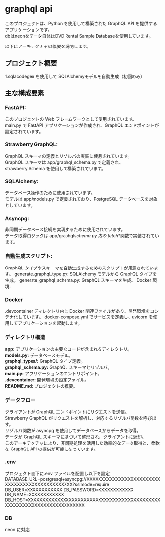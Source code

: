 # graphql api

このプロジェクトは、Python を使用して構築された GraphQL API を提供するアプリケーションです。   
dbはneonをデータ自体はDVD Rental Sample Databaseを使用しています。

以下にアーキテクチャの概要を説明します。

## プロジェクト概要

1.sqlacodegen を使用して SQLAlchemyモデルを自動生成（初回のみ）

## 主な構成要素

### FastAPI:

このプロジェクトの Web フレームワークとして使用されています。  
main.py で FastAPI アプリケーションが作成され、GraphQL エンドポイントが設定されています。

### Strawberry GraphQL:

GraphQL スキーマの定義とリゾルバの実装に使用されています。  
GraphQL スキーマは app/graphql_schema.py で定義され、strawberry.Schema を使用して構築されています。

### SQLAlchemy:

データベース操作のために使用されています。  
モデルは app/models.py で定義されており、PostgreSQL データベースを対象としています。

### Asyncpg:

非同期データベース接続を実現するために使用されています。  
データ取得ロジックは app/graphql*schema.py 内の fetch*\*関数で実装されています。

### 自動生成スクリプト:

GraphQL タイプやスキーマを自動生成するためのスクリプトが用意されています。
generate_graphql_type.py: SQLAlchemy モデルから GraphQL タイプを生成。
generate_graphql_schema.py: GraphQL スキーマを生成。
Docker 環境:

### Docker

.devcontainer ディレクトリ内に Docker 関連ファイルがあり、開発環境をコンテナ化しています。
docker-compose.yml でサービスを定義し、uvicorn を使用してアプリケーションを起動します。

### ディレクトリ構造

**app:** アプリケーションの主要なコードが含まれるディレクトリ。  
**models.py:** データベースモデル。  
**graphql_types/:** GraphQL タイプ定義。  
**graphql_schema.py:** GraphQL スキーマとリゾルバ。  
**main.py:** アプリケーションのエントリポイント。  
**.devcontainer:** 開発環境の設定ファイル。  
**README.md:** プロジェクトの概要。

### データフロー

クライアントが GraphQL エンドポイントにリクエストを送信。  
Strawberry GraphQL がリクエストを解析し、対応するリゾルバ関数を呼び出す。  
リゾルバ関数が asyncpg を使用してデータベースからデータを取得。  
データが GraphQL スキーマに基づいて整形され、クライアントに返却。  
このアーキテクチャにより、非同期処理を活用した効率的なデータ取得と、柔軟な GraphQL API の提供が可能になっています。

### .env

プロジェクト直下に.env ファイルを配置し以下を設定
DATABASE_URL=postgresql+asyncpg://XXXXXXXXXXXXXXXXXXXXXXXXXXXXXXXXXXXXXXXXXXXXXXXX?sslmode=require
DB_USER=XXXXXXXXXXXX
DB_PASSWORD=XXXXXXXXXXXX
DB_NAME=XXXXXXXXXXXX
DB_HOST=XXXXXXXXXXXXXXXXXXXXXXXXXXXXXXXXXXXXXXXXXXXXXXXXXXXXXXXXXXXXXXXXXXXXXXXX

### DB

neon に対応


